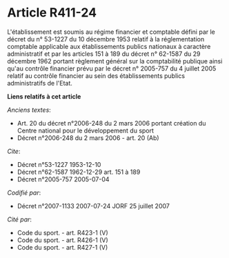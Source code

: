 # Article R411-24

L'établissement est soumis au régime financier et comptable défini par le décret du n° 53-1227 du 10 décembre 1953 relatif à
la réglementation comptable applicable aux établissements publics nationaux à caractère administratif et par les articles 151
à 189 du décret n° 62-1587 du 29 décembre 1962 portant règlement général sur la comptabilité publique ainsi qu'au contrôle
financier prévu par le décret n° 2005-757 du 4 juillet 2005 relatif au contrôle financier au sein des établissements publics
administratifs de l'Etat.

**Liens relatifs à cet article**

_Anciens textes_:

  - Art. 20 du décret n°2006-248 du 2 mars 2006 portant création du Centre national pour le développement du sport
  - Décret n°2006-248 du 2 mars 2006 - art. 20 (Ab)

_Cite_:

  - Décret n°53-1227 1953-12-10
  - Décret n°62-1587 1962-12-29 art. 151 à 189
  - Décret n°2005-757 2005-07-04

_Codifié par_:

  - Décret n°2007-1133 2007-07-24 JORF 25 juillet 2007

_Cité par_:

  - Code du sport. - art. R423-1 (V)
  - Code du sport. - art. R426-1 (V)
  - Code du sport. - art. R427-1 (V)
